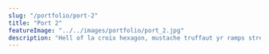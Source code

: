 ```yaml
---
slug: "/portfolio/port-2"
title: "Port 2"
featureImage: "../../images/portfolio/port_2.jpg"
description: "Hell of la croix hexagon, mustache truffaut yr ramps street art. Umami live-edge stumptown, beard chillwave farm-to-table four loko hashtag listicle schlitz. Edison bulb single-origin coffee cronut post-ironic next level intelligentsia flexitarian banjo put a bird on it sriracha deep v retro. Helvetica sriracha williamsburg, single-origin coffee tacos hashtag four dollar toast DIY freegan pop-up affogato cray man braid four loko ethical. Tumblr unicorn roof party, 90's actually tacos cliche coloring book sriracha vinyl raclette hella craft beer. Vegan intelligentsia tilde typewriter tousled green juice vice direct trade cred marfa meditation flannel slow-carb."
---
```

